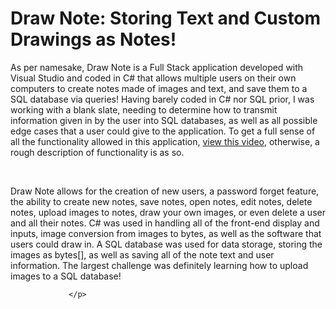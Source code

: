 # Draw Note: Storing Text and Custom Drawings as Notes!
 <p>
                    As per namesake, Draw Note is a Full Stack application developed with Visual Studio and 
                    coded in C# that allows multiple
                    users on their own computers to create notes made of images and text, and save them 
                    to a SQL database via queries! Having barely coded in C# nor SQL prior, I was working 
                    with a blank slate, needing to determine how to transmit information given in by the 
                    user into SQL databases, as well as all possible edge cases that a user could give 
                    to the application. To get a full sense of all the functionality allowed in this 
                    application, <a href="https://youtu.be/oNP--bx7L1k">view this video</a>, otherwise, 
                    a rough description of functionality is as so.
                </p>
                <br>
                <p>
                    Draw Note allows for the creation of new users, a password forget feature, 
                    the ability to create new notes, save notes, open notes, edit notes, delete notes, 
                    upload images to notes, draw your own images, or even delete a user and all their notes. 
                    C# was used in handling all of the front-end display and inputs, image conversion from images to bytes, 
                    as well as the software that users could draw in. A SQL database was used for data 
                    storage, storing the images as bytes[], as well as saving all of the note text and 
                    user information. The largest challenge was definitely learning how to upload images 
                    to a SQL database!
                    
                 </p>
